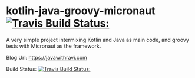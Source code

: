 # kotlin-java-groovy-micronaut [![Travis Build Status:](https://travis-ci.com/RaviH/kotlin-java-groovy-micronaut.svg?branch=master)](https://travis-ci.com/RaviH/kotlin-java-groovy-micronaut)

A very simple project intermixing Kotlin and Java as main code, and groovy tests with Micronaut as the framework.

Blog Url: https://javawithravi.com

Build Status:
[![Travis Build Status:](https://travis-ci.com/RaviH/kotlin-java-groovy-micronaut.svg?branch=master)](https://travis-ci.com/RaviH/kotlin-java-groovy-micronaut)